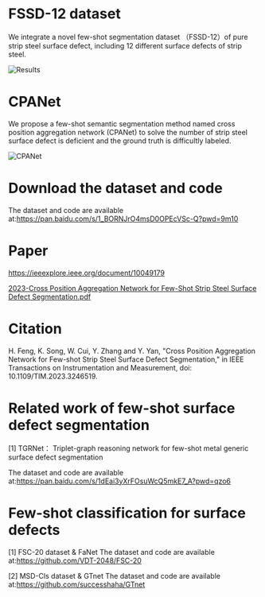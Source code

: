 # FSSD-12 dataset
We integrate a novel few-shot segmentation dataset （FSSD-12）of pure strip steel surface defect, including 12 different surface defects of strip steel.


![Results](https://user-images.githubusercontent.com/101933818/218291524-dbd5a168-ca6e-42ea-a673-05688ba0144c.png)

# CPANet
We propose a few-shot semantic segmentation method named cross position aggregation network (CPANet) to solve the number of strip steel surface defect is deficient and the ground truth is difficultly labeled.

![CPANet](https://user-images.githubusercontent.com/101933818/218291535-c1c24879-b36f-4b47-b16c-bdc08cabf92c.png)


# Download the dataset and code
The dataset and code are available at:https://pan.baidu.com/s/1_BORNJrO4msD0OPEcVSc-Q?pwd=9m10 

# Paper 
https://ieeexplore.ieee.org/document/10049179

[2023-Cross Position Aggregation Network for Few-Shot Strip Steel Surface Defect Segmentation.pdf](https://github.com/VDT-2048/CPANet/files/13700218/2023-Cross.Position.Aggregation.Network.for.Few-Shot.Strip.Steel.Surface.Defect.Segmentation.pdf)


# Citation
H. Feng, K. Song, W. Cui, Y. Zhang and Y. Yan, "Cross Position Aggregation Network for Few-shot Strip Steel Surface Defect Segmentation," in IEEE Transactions on Instrumentation and Measurement, doi: 10.1109/TIM.2023.3246519.

# Related work of few-shot surface defect segmentation
[1] TGRNet：
Triplet-graph reasoning network for few-shot metal generic surface defect segmentation

The dataset and code are available at:https://pan.baidu.com/s/1dEai3yXrFOsuWcQ5mkE7_A?pwd=qzo6 



# Few-shot classification for surface defects
[1] FSC-20 dataset & FaNet
The dataset and code are available at:https://github.com/VDT-2048/FSC-20

[2] MSD-Cls dataset & GTnet
The dataset and code are available at:https://github.com/successhaha/GTnet
